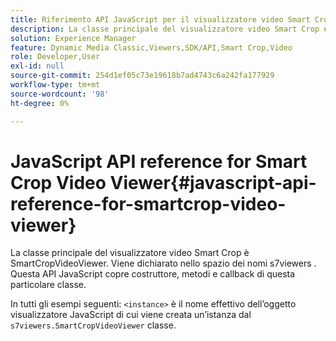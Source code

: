 ```yaml
---
title: Riferimento API JavaScript per il visualizzatore video Smart Crop
description: La classe principale del visualizzatore video Smart Crop è SmartCropVideoViewer. Viene dichiarato nello spazio dei nomi s7viewers . This JavaScript API covers constructor, methods, and callbacks of this particular class.
solution: Experience Manager
feature: Dynamic Media Classic,Viewers,SDK/API,Smart Crop,Video
role: Developer,User
exl-id: null
source-git-commit: 254d1ef05c73e19618b7ad4743c6a242fa177929
workflow-type: tm+mt
source-wordcount: '98'
ht-degree: 0%

---
```


# JavaScript API reference for Smart Crop Video Viewer{#javascript-api-reference-for-smartcrop-video-viewer}

La classe principale del visualizzatore video Smart Crop è SmartCropVideoViewer. Viene dichiarato nello spazio dei nomi s7viewers . Questa API JavaScript copre costruttore, metodi e callback di questa particolare classe.

In tutti gli esempi seguenti: `<instance>` è il nome effettivo dell’oggetto visualizzatore JavaScript di cui viene creata un’istanza dal `s7viewers.SmartCropVideoViewer` classe.

